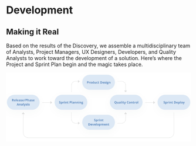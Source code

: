 # Development

## Making it Real 

Based on the results of the Discovery, we assemble a multidisciplinary team of Analysts, Project Managers, UX Designers, Developers, and Quality Analysts to work toward the development of a solution. Here’s where the Project and Sprint Plan begin and the magic takes place.

![](../../.gitbook/assets/development.png)

